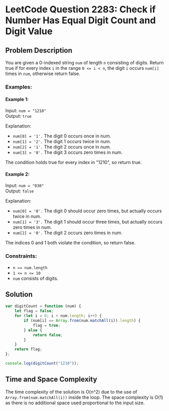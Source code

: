 # LeetCode Question 2283: Check if Number Has Equal Digit Count and Digit Value

## Problem Description

You are given a 0-indexed string `num` of length `n` consisting of digits. Return true if for every index `i` in the range `0 <= i < n`, the digit `i` occurs `num[i]` times in `num`, otherwise return false.

### Examples:

#### Example 1:

Input: `num = "1210"`  
Output: `true`  

Explanation:  
- `num[0] = '1'.` The digit 0 occurs once in num.
- `num[1] = '2'.` The digit 1 occurs twice in num.
- `num[2] = '1'.` The digit 2 occurs once in num.
- `num[3] = '0'.` The digit 3 occurs zero times in num.

The condition holds true for every index in "1210", so return true.

#### Example 2:

Input: `num = "030"`  
Output: `false`  

Explanation:  
- `num[0] = '0'.` The digit 0 should occur zero times, but actually occurs twice in num.
- `num[1] = '3'.` The digit 1 should occur three times, but actually occurs zero times in num.
- `num[2] = '0'.` The digit 2 occurs zero times in num.

The indices 0 and 1 both violate the condition, so return false.

### Constraints:

- `n == num.length`
- `1 <= n <= 10`
- `num` consists of digits.

## Solution

```javascript
var digitCount = function (num) {
    let flag = false;
    for (let i = 0; i < num.length; i++) {
        if (num[i] == Array.from(num.matchAll(i)).length) {
            flag = true;
        } else {
            return false;
        }
    }
    return flag;
};

console.log(digitCount("1210"));
```

## Time and Space Complexity

The time complexity of the solution is O(n^2) due to the use of `Array.from(num.matchAll(i))` inside the loop. The space complexity is O(1) as there is no additional space used proportional to the input size.

